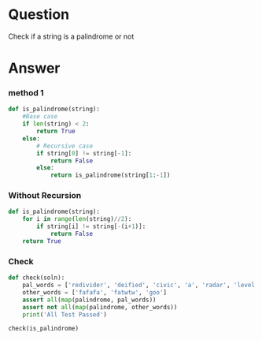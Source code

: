 # Question
Check if a string is a palindrome or not 
# Answer
### method 1
```python
def is_palindrome(string):
    #Base case
    if len(string) < 2:
        return True
    else:
        # Recursive case
        if string[0] != string[-1]:
            return False
        else:
            return is_palindrome(string[1:-1])

```

### Without Recursion

```python
def is_palindrome(string):
    for i in range(len(string)//2):
        if string[i] != string[-(i+1)]:
            return False
    return True
```

### Check
```python
def check(soln):
    pal_words = ['redivider', 'deified', 'civic', 'a', 'radar', 'level', 'rotor', 'kayak', 'reviver', 'racecar', 'madam', 'refer']
    other_words = ['fafafa', 'fatwtw', 'goo']
    assert all(map(palindrome, pal_words))
    assert not all(map(palindrome, other_words))
    print('All Test Passed')

check(is_palindrome)

```